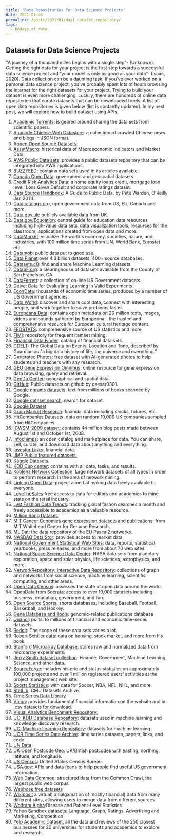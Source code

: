 ```yaml
---
title: 'Data Repositories for Data Science Projects'
date: 2021-01-06
permalink: /posts/2021/01/day1_dataset_repository/
tags:
  - 66days_of_data
---
```

## Datasets for Data Science Projects

"A journey of a thousand miles begins with a single step"- (Unknown). Getting the right data for your project is the first step towards a successful data science project and “your model is only as good as your data”- (Isaac, 2020). Data collection can be a daunting task. If you’ve ever worked on a personal data science project, you’ve probably spent lots of hours browsing the internet for the right datasets for your project. Trying to build your dataset is even more challenging. Luckily, there are hundreds of online data repositories that curate datasets that can be downloaded freely. A list of open data repositories is given below (list is contantly updated). In my next post, we will explore how to build dataset using APIs.

1.	[Academic Torrents]( http://academictorrents.com/browse.php?cat=6): is geared around sharing the data sets from scientific papers.
2.	[Anacode Chinese Web Datastore](http://anacode.de/): a collection of crawled Chinese news and blogs in JSON format. 
3.	[Appen Open Source Datasets](https://appen.com/resources/datasets/). 
4.	[AssetMacro](http://www.assetmacro.com/market-data): historical data of Macroeconomic Indicators and Market Data. 
5.	[AWS Public Data sets](http://aws.amazon.com/publicdatasets/): provides a public datasets repository that can be integrated into AWS applications. 
6.	[BUZZFEED]( https://www.buzzfeed.com/): contains data sets used in its articles available.
7.	[Canada Open Data](http://www.data.gc.ca/): government and geospatial datasets. 
8.	[Credit Risk Analytics Data](http://www.creditriskanalytics.net/): a home equity loans credit, mortgage loan level, Loss Given Default and corporate ratings dataset. 
9.	[Data Source Handbook](http://shop.oreilly.com/product/0636920018254.do): A Guide to Public Data, by Pete Warden, O'Reilly Jan 2011). 
10.	[Datacatalogs.org](http://datacatalogs.org/), open government data from US, EU, Canada and more. 
11.	[Data.gov.uk](http://data.gov.uk): publicly available data from UK.
12.	[Data.gov/Education](http://www.data.gov/education): central guide for education data resources including high-value data sets, data visualization tools, resources for the classroom, applications created from open data and more. 
13.	[DataMarket](http://datamarket.com/): visualize the world's economy, societies, nature, and industries, with 100 million time series from UN, World Bank, Eurostat etc. 
14.	[Datamob](http://datamob.org/): public data put to good use. 
15.	[Data Planet](http://www.data-planet.com/):over 4.3 billion datasets, 400+ source databases. 
16.	[Datasets.c0](http://www.datasets.co/): find and share Machine Learning datasets. 
17.	[DataSF.org](http://datasf.org/): a clearinghouse of datasets available from the County of San Francisco, CA. 
18.	[DataFerrett](http://dataferrett.census.gov): a collection of on-line US Government datasets. 
19.	[Delve](http://www.cs.toronto.edu/~delve): Data for Evaluating Learning in Valid Experiments.
20.	[EconData](http://inforumweb.umd.edu/econdata/econdata.html): thousands of economic time series, produced by a number of US Government agencies. 
21.	[Data World](https://data.world/): discover and share cool data, connect with interesting people, and work together to solve problems faster. 
22.	[Europeana Data](http://data.europeana.eu/): contains open metadata on 20 million texts, images, videos and sounds gathered by Europeana - the trusted and comprehensive resource for European cultural heritage content. 
23.	[FEDSTATS](http://www.fedstats.gov/): comprehensive source of US statistics and more 
24.	[FIMI](http://fimi.cs.helsinki.fi/): repository for frequent itemset mining. 
25.	[Financial Data Finder](http://fisher.osu.edu/fin/fdf/osudata.htm): catalog of financial data sets. 
26.	[GDELT](http://www.guardian.co.uk/news/datablog/2013/apr/12/gdelt-global-database-events-location): The Global Data on Events, Location and Tone, described by Guardian as "a big data history of life, the universe and everything." 
27.	[Generated Photos](https://generated.photos/datasets): free dataset with AI-generated photos to help students and teachers with any research. 
28.	[GEO Gene Expression Omnibus](http://www.ncbi.nlm.nih.gov/geo/): online resource for gene expression data browsing, query and retrieval. 
29.	[GeoDa Center](http://geodacenter.asu.edu/datalist/): geographical and spatial data. 
30.	[GitHub](https://github.com/caesar0301/awesome-public-datasets): Public datasets on github by caesar0301.
31.	[Google ngrams datasets](http://ngrams.googlelabs.com/datasets): text from millions of books scanned by Google. 
32.	[Google dataset search](https://datasetsearch.research.google.com/): search for dataset.
33.	[Google Dataset](https://cloud.google.com/bigquery/public-data/)
34.	[Grain Market Research](http://www.grainmarketresearch.com): financial data including stocks, futures, etc. 
35.	[HitCompanies Datasets](http://endb-consolidated.aihit.com/datasets.htm): data on random 10,000 UK companies sampled from HitCompanies. 
36.	[ICWSM-2009 dataset](http://www.icwsm.org/2009/data/): contains 44 million blog posts made between August 1st and October 1st, 2008. 
37.	[Infochimps](http://infochimps.org/): an open catalog and marketplace for data. You can share, sell, curate, and download data about anything and everything. 
38.	[Investor Links](http://www.investorlinks.com): financial data. 
39.	[JMP Public featured datasets.](https://public.jmp.com/featured?utm_source=kdnuggets&utm_medium=advertisement&utm_campaign=datasetlisting) 
40.	[Kaggle Datasets.](https://www.kaggle.com/datasets) 
41.	[KDD Cup center](http://www.sigkdd.org/kddcup/index.php): contains with all data, tasks, and results. 
42.	[Koblenz Network Collection](http://konect.uni-koblenz.de/): large network datasets of all types in order to perform research in the area of network mining. 
43.	[Linking Open Data](http://www.w3.org/wiki/SweoIG/TaskForces/CommunityProjects/LinkingOpenData): project aimed at making data freely available to everyone. 
44.	[LoveTheSales](https://www.lovethesales.com/press/data-request):free access to data for editors and academics to mine stats on the retail industry. 
45.	[Lyst Fashion Data Trends](https://www.lyst.com/news/lyst-data-request/): tracking global fashon searches a month and freely accessible to academics as a valuable resource. 
46.	[Million Song Dataset.](http://labrosa.ee.columbia.edu/millionsong/) 
47.	[MIT Cancer Genomics gene expression datasets and publications](http://www-genome.wi.mit.edu/cgi-bin/cancer/datasets.cgi): from MIT Whitehead Center for Genome Research. 
48.	[ML Dat](http://mldata.org): the data repository of the EU Pascal2 networks. 
49.	[NASDAQ Data Stor](https://data.nasdaq.com/): provides access to market data. 
50.	[National Government Statistical Web Sites](http://www.archive-it.org/): data, reports, statistical yearbooks, press releases, and more from about 70 web sites.
51.	[National Space Science Data Center](http://nssdc.gsfc.nasa.gov): NASA data sets from planetary exploration, space and solar physics, life sciences, astrophysics, and more. 
52.	[NetworkRepository: Interactive Data Repository](http://www.networkrepository.com/): collections of graph and networks from social science, machine learning, scientific computing, and other areas. 
53.	[Open Data Census](http://census.okfn.org/): assesses the state of open data around the world. 
54.	[OpenData from Socrata](http://opendata.socrata.com/): access to over 10,000 datasets including business, education, government, and fun. 
55.	[Open Source Sports](http://www.opensourcesports.com/): sports databases, including Baseball, Football, Basketball, and Hockey. 
56.	[Gene Database and Tools](http://www.pubgene.org/): genomic-related publications database 
57.	[Quandl](http://www.quandl.com/): portal to millions of financial and economic time-series datasets. 
58.	[Reddit](https://www.reddit.com/r/datasets): The scope of these data sets varies a lot.
59.	[Robert Schiller data](http://www.econ.yale.edu/~shiller/data.htm): data on housing, stock market, and more from his book. 
60.	[Stanford Microarray Database](http://genome-www5.stanford.edu/MicroArray/SMD/): stores raw and normalized data from microarray experiments. 
61.	[Jerry Smith dataset collection](http://datascientistinsights.com/2013/02/02/data-monetization-road-paved-on-top-of-data-sets/): Finance, Government, Machine Learning, Science, and other data. 
62.	[SourceForge](http://www.nd.edu/~oss/Data/data.html): includes historic and status statistics on approximately 100,000 projects and over 1 million registered users' activities at the project management web site. 
63.	[Sports Statistics](https://sports-statistics.com/): with data for Soccer, NBA, NFL, NHL, and more. 
64.	[StatLib](http://lib.stat.cmu.edu/datasets/): CMU Datasets Archive. 
65.	[Time Series Data Library](http://robjhyndman.com/TSDL/) 
66.	[Vhinn](https://www.vhinny.com/about): provides fundamental financial information on the website and in .csv datasets for download. 
67.	[Visual Analytics Benchmark Repository.](http://hcil.cs.umd.edu/localphp/hcil/vast/archive/viewbm.php) 
68.	[UCI KDD Database Repository](http://kdd.ics.uci.edu/): datasets used in machine learning and knowledge discovery research. 
69.	[UCI Machine Learning Repository](http://archive.ics.uci.edu/ml/): datasets for machine learning
70.	[UCR Time Series Data Archive](http://www.cs.ucr.edu/~eamonn/time_series_data/): time series datasets, papers, links, and code. 
71.	[UN Data](https://data.un.org/)
72.	[UK Open Postcode Geo](https://www.getthedata.com/open-postcode-geo): UK/British postcodes with easting, northing, latitude, and longitude. 
73.	[US Census](http://www.census.gov/): United States Census Bureau. 
74.	[USA.gov](https://www.usa.gov/developer): APIs and data feeds to help people find useful US government information.
75.	[Web Data Common](http://webdatacommons.org/): structured data from the Common Crawl, the largest public web corpus. 
76.	[Webhose free datasets](https://webhose.io/datasets) 
77.	[Wikiposit](http://wikiposit.org/) a virtual) amalgamation of mostly financial) data from many different sites, allowing users to merge data from different sources 
78.	[Wolfram Alpha](http://blog.wolframalpha.com/2010/06/29/disease-and-patient-level-statistics-with-wolframalpha/):Disease and Patient-Level Statistics. 
79.	[Yahoo Sandbox datasets](http://webscope.sandbox.yahoo.com/catalog.php): Language, Graph, Ratings, Advertising and Marketing, Competition 
80.	[Yelp Academic Dataset](http://www.yelp.com/academic_dataset), all the data and reviews of the 250 closest businesses for 30 universities for students and academics to explore and research.
